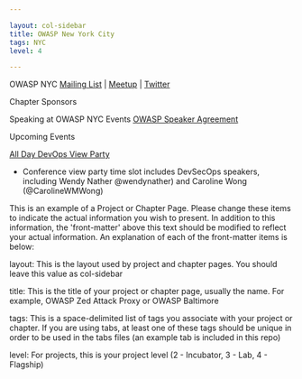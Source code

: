 ```yaml
---

layout: col-sidebar
title: OWASP New York City
tags: NYC
level: 4

---
```


OWASP NYC
[Mailing List](https://groups.google.com/a/owasp.org/forum/?hl=en#!forum/new-york-chapter) |
[Meetup](https://www.meetup.com/owaspnyc/) |
[Twitter](https://twitter.com/owaspnyc)

Chapter Sponsors

Speaking at OWASP NYC Events
[OWASP Speaker Agreement](https://www.owasp.org/index.php/Speaker_Agreement)

Upcoming Events

[All Day DevOps View Party](https://www.meetup.com/owaspnyc/events/265080090/)

- Conference view party time slot includes DevSecOps speakers, including Wendy Nather @wendynather) and Caroline Wong (@CarolineWMWong)


This is an example of a Project or Chapter Page.  Please change these items to indicate the actual information you wish to present.  In addition to this information, the 'front-matter' above this text should be modified to reflect your actual information.  An explanation of each of the front-matter items is below:

layout: This is the layout used by project and chapter pages.  You should leave this value as col-sidebar

title: This is the title of your project or chapter page, usually the name.  For example, OWASP Zed Attack Proxy or OWASP Baltimore

tags: This is a space-delimited list of tags you associate with your project or chapter.  If you are using tabs, at least one of these tags should be unique in order to be used in the tabs files (an example tab is included in this repo) 

level: For projects, this is your project level (2 - Incubator, 3 - Lab, 4 - Flagship)

